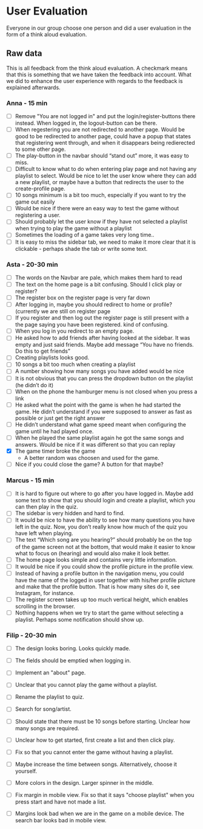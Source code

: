 # User Evaluation

Everyone in our group choose one person and did a user evaluation in the form of a think aloud evaluation.

## Raw data

This is all feedback from the think aloud evaluation. A checkmark means that this is something that we have taken the feedback into account. What we did to enhance the user experience with regards to the feedback is explained afterwards. 

### Anna - 15 min

- [ ] Remove "You are not logged in" and put the login/register-buttons there instead. When logged in, the logout-button can be there.
- [ ] When regestering you are not redirected to another page. Would be good to be redirected to another page, could have a popup that states that registering went through, and when it disappears being redierected to some other page.
- [ ] The play-button in the navbar should “stand out” more, it was easy to miss. 
- [ ] Difficult to know what to do when entering play page and not having any playlist to select. Would be nice to let the user know where they can add a new playlist, or maybe have a button that redirects the user to the create-profile page.
- [ ] 10 songs minimum is a bit too much, especially if you want to try the game out easily
- [ ] Would be nice if there were an easy way to test the game without registering a user. 
- [ ] Should probably let the user know if they have not selected a playlist when trying to play the game without a playlist
- [ ] Sometimes the loading of a game takes very long time..
- [ ] It is easy to miss the sidebar tab, we need to make it more clear that it is clickable - perhaps shade the tab or write some text.

### Asta - 20-30 min

- [ ] The words on the Navbar are pale, which makes them hard to read
- [ ] The text on the home page is a bit confusing. Should I click play or register?
- [ ] The register box on the register page is very far down
- [ ] After logging in, maybe you should redirect to home or profile? (currently we are still on register page
- [ ] If you register and then log out the register page is still present with a the page saying you have been registered. kind of confusing.
- [ ] When you log in you redirect to an empty page.
- [ ] He asked how to add friends after having looked at the sidebar. It was empty and just said friends. Maybe add message “You have no friends. Do this to get friends”
- [ ] Creating playlists looks good.
- [ ] 10 songs a bit too much when creating a playlist
- [ ] A number showing how many songs you have added would be nice
- [ ] It is not obvious that you can press the dropdown button on the playlist (he didn’t do it)
- [ ] When on the phone the hamburger menu is not closed when you press a link
- [ ] He asked what the point with the game is when he had started the game. He didn’t understand if you were supposed to answer as fast as possible or just get the right answer
- [ ] He didn’t understand what game speed meant when configuring the game until he had played once.
- [ ] When he played the same playlist again he got the same songs and answers. Would be nice if it was different so that you can replay
- [x] The game timer broke the game
  - A better random was choosen and used for the game.
- [ ] Nice if you could close the game? A button for that maybe?

### Marcus - 15 min

- [ ] It is hard to figure out where to go after you have logged in. Maybe add some text to show that you should login and create a playlist, which you can then play in the quiz. 
- [ ] The sidebar is very hidden and hard to find. 
- [ ] It would be nice to have the ability to see how many questions you have left in the quiz. Now, you don’t really know how much of the quiz you have left when playing. 
- [ ] The text “Which song are you hearing?” should probably be on the top of the game screen not at the bottom, that would make it easier to know what to focus on (hearing) and would also make it look better.
- [ ] The home page looks simple and contains very little information.
- [ ] It would be nice if you could show the profile picture in the profile view.
- [ ] Instead of having a profile button in the navigation menu, you could have the name of the logged in user together with his/her profile picture and make that the profile button. That is how many sites do it, see Instagram, for instance.
- [ ] The register screen takes up too much vertical height, which enables scrolling in the browser. 
- [ ] Nothing happens when we try to start the game without selecting a playlist. Perhaps some notification should show up.

### Filip - 20-30 min

- [ ] The design looks boring. Looks quickly made. 
- [ ] The fields should be emptied when logging in. 
- [ ] Implement an "about" page. 
- [ ] Unclear that you cannot play the game without a playlist. 
- [ ] Rename the playlist to quiz. 
- [ ] Search for song/artist.
- [ ] Should state that there must be 10 songs before starting. Unclear how many songs are required.  
- [ ] Unclear how to get started, first create a list and then click play.
- [ ] Fix so that you cannot enter the game without having a playlist.
- [ ] Maybe increase the time between songs. Alternatively, choose it yourself.
- [ ] More colors in the design. Larger spinner in the middle. 
- [ ] Fix margin in mobile view. Fix so that it says "choose playlist" when you press start and have not made a list. 
- [ ] Margins look bad when we are in the game on a mobile device. The search bar looks bad in mobile view.





